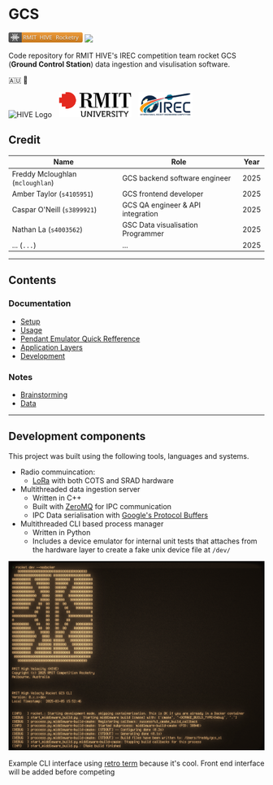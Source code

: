 # GCS

<p>
    <img src="https://raw.githubusercontent.com/RMIT-Competition-Rocketry/.github/refs/heads/main/assets/hive_badge.svg" height="20rem">
    <img src="https://github.com/RMIT-Competition-Rocketry/GCS/actions/workflows/build_and_test_cpp.yml/badge.svg" height="20rem">
</p>

Code repository for RMIT HIVE's IREC competition team rocket GCS (**Ground Control Station**) data ingestion and visulisation software.

🇦🇺 🦘 

<!-- TODO Make a monochrome png for logos. Consider https://simpleicons.org/ -->

<p >
    <img src="docs/assets/hive-logo.png" alt="HIVE Logo" height="50">
    <img src="docs/assets/RMIT_University_Logo.png" alt="RMIT Logo" height="50" style="padding-left:10px">
    <img src="docs/assets/IREC.jpg" alt="IREC Logo" height="50" style="padding-left:10px">
</p>


## Credit

| Name | Role | Year |
| --- | --- | --- |
| Freddy Mcloughlan (`mcloughlan`)  | GCS backend software engineer | 2025 |
| Amber Taylor (`s4105951`)  | GCS frontend developer | 2025 |
| Caspar O'Neill (`s3899921`)  | GCS QA engineer & API integration | 2025 |
| Nathan La (`s4003562`)  | GSC Data visualisation Programmer | 2025 |
| ... (`...`)  | ... | 2025 |

---

<!-- https://github.com/Ileriayo/markdown-badges -->

## Contents

### Documentation

- [Setup](docs/setup.md)
- [Usage](docs/usage.md)
- [Pendant Emulator Quick Refference](docs/pendant_emulator.md)
- [Application Layers](docs/application_layers.md)
- [Development](docs/development.md)

### Notes

- [Brainstorming](notes/brainstorming.md)
- [Data](notes/data.md)

---

## Development components

This project was built using the following tools, languages and systems.

- Radio commuincation:
    - [LoRa](https://en.wikipedia.org/wiki/LoRa) with both COTS and SRAD hardware
- Multithreaded data ingestion server
    - Written in C++
    - Built with [ZeroMQ](https://zeromq.org/) for IPC communication
    - IPC Data serialisation with [Google's Protocol Buffers](https://protobuf.dev/)
- Multithreaded CLI based process manager
    - Written in Python
    - Includes a device emulator for internal unit tests that attaches from the hardware layer to create a fake unix device file at `/dev/`


![CLI interface](docs/assets/cli.png)

Example CLI interface using [retro term](https://github.com/Swordfish90/cool-retro-term) because it's cool. Front end interface will be added before competing
